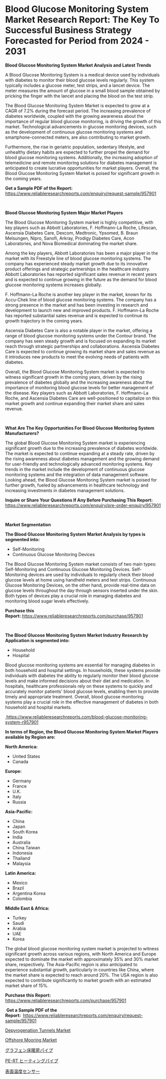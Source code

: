 <p><h1>Blood Glucose Monitoring System Market Research Report: The Key To Successful Business Strategy Forecasted for Period from 2024 - 2031</h1></p><p><strong>Blood Glucose Monitoring System Market Analysis and Latest Trends</strong></p>
<p><p>A Blood Glucose Monitoring System is a medical device used by individuals with diabetes to monitor their blood glucose levels regularly. This system typically includes a glucose meter, test strips, and a lancet device. The meter measures the amount of glucose in a small blood sample obtained by pricking the finger with the lancet and placing the blood on the test strip.</p><p>The Blood Glucose Monitoring System Market is expected to grow at a CAGR of 7.2% during the forecast period. The increasing prevalence of diabetes worldwide, coupled with the growing awareness about the importance of regular blood glucose monitoring, is driving the growth of this market. Technological advancements in glucose monitoring devices, such as the development of continuous glucose monitoring systems and smartphone-connected meters, are also contributing to market growth.</p><p>Furthermore, the rise in geriatric population, sedentary lifestyle, and unhealthy dietary habits are expected to further propel the demand for blood glucose monitoring systems. Additionally, the increasing adoption of telemedicine and remote monitoring solutions for diabetes management is anticipated to create lucrative opportunities for market players. Overall, the Blood Glucose Monitoring System Market is poised for significant growth in the coming years.</p></p>
<p><strong>Get a Sample PDF of the Report:&nbsp;</strong> <a href="https://www.reliableresearchreports.com/enquiry/request-sample/957901">https://www.reliableresearchreports.com/enquiry/request-sample/957901</a></p>
<p>&nbsp;</p>
<p><strong>Blood Glucose Monitoring System Major Market Players</strong></p>
<p><p>The Blood Glucose Monitoring System market is highly competitive, with key players such as Abbott Laboratories, F. Hoffmann-La Roche, Lifescan, Ascensia Diabetes Care, Dexcom, Medtronic, Ypsomed, B. Braun Melsungen, Nipro, Sanofi, Arkray, Prodigy Diabetes Care, Acon Laboratories, and Nova Biomedical dominating the market share.</p><p>Among the key players, Abbott Laboratories has been a major player in the market with its Freestyle line of blood glucose monitoring systems. The company has experienced steady market growth due to its innovative product offerings and strategic partnerships in the healthcare industry. Abbott Laboratories has reported significant sales revenue in recent years and is expected to continue growing in the future as the demand for blood glucose monitoring systems increases globally.</p><p>F. Hoffmann-La Roche is another key player in the market, known for its Accu-Chek line of blood glucose monitoring systems. The company has a strong presence in the market and has been investing in research and development to launch new and improved products. F. Hoffmann-La Roche has reported substantial sales revenue and is expected to continue its growth trajectory in the coming years.</p><p>Ascensia Diabetes Care is also a notable player in the market, offering a range of blood glucose monitoring systems under the Contour brand. The company has seen steady growth and is focused on expanding its market reach through strategic partnerships and collaborations. Ascensia Diabetes Care is expected to continue growing its market share and sales revenue as it introduces new products to meet the evolving needs of patients with diabetes.</p><p>Overall, the Blood Glucose Monitoring System market is expected to witness significant growth in the coming years, driven by the rising prevalence of diabetes globally and the increasing awareness about the importance of monitoring blood glucose levels for better management of the disease. Key players such as Abbott Laboratories, F. Hoffmann-La Roche, and Ascensia Diabetes Care are well-positioned to capitalize on this market growth and continue expanding their market share and sales revenue.</p></p>
<p>&nbsp;</p>
<p><strong>What Are The Key Opportunities For Blood Glucose Monitoring System Manufacturers?</strong></p>
<p><p>The global Blood Glucose Monitoring System market is experiencing significant growth due to the increasing prevalence of diabetes worldwide. The market is expected to continue expanding at a steady rate, driven by the rising awareness about diabetes management and the growing demand for user-friendly and technologically advanced monitoring systems. Key trends in the market include the development of continuous glucose monitoring systems and the integration of data management software. Looking ahead, the Blood Glucose Monitoring System market is poised for further growth, fueled by advancements in healthcare technology and increasing investments in diabetes management solutions.</p></p>
<p><strong>Inquire or Share Your Questions If Any Before Purchasing This Report:</strong> <a href="https://www.reliableresearchreports.com/enquiry/pre-order-enquiry/957901">https://www.reliableresearchreports.com/enquiry/pre-order-enquiry/957901</a></p>
<p>&nbsp;</p>
<p><strong>Market Segmentation</strong></p>
<p><strong>The Blood Glucose Monitoring System Market Analysis by types is segmented into:</strong></p>
<p><ul><li>Self-Monitoring</li><li>Continuous Glucose Monitoring Devices</li></ul></p>
<p><p>The Blood Glucose Monitoring System market consists of two main types: Self-Monitoring and Continuous Glucose Monitoring Devices. Self-Monitoring devices are used by individuals to regularly check their blood glucose levels at home using handheld meters and test strips. Continuous Glucose Monitoring Devices, on the other hand, provide real-time data on glucose levels throughout the day through sensors inserted under the skin. Both types of devices play a crucial role in managing diabetes and monitoring blood sugar levels effectively.</p></p>
<p><strong>Purchase this Report:&nbsp;</strong><a href="https://www.reliableresearchreports.com/purchase/957901">https://www.reliableresearchreports.com/purchase/957901</a></p>
<p>&nbsp;</p>
<p><strong>The Blood Glucose Monitoring System Market Industry Research by Application is segmented into:</strong></p>
<p><ul><li>Household</li><li>Hospital</li></ul></p>
<p><p>Blood glucose monitoring systems are essential for managing diabetes in both household and hospital settings. In households, these systems provide individuals with diabetes the ability to regularly monitor their blood glucose levels and make informed decisions about their diet and medication. In hospitals, healthcare professionals rely on these systems to quickly and accurately monitor patients' blood glucose levels, enabling them to provide timely and appropriate treatment. Overall, blood glucose monitoring systems play a crucial role in the effective management of diabetes in both household and hospital markets.</p></p>
<p><a href="https://www.reliableresearchreports.com/blood-glucose-monitoring-system-r957901">&nbsp;https://www.reliableresearchreports.com/blood-glucose-monitoring-system-r957901</a></p>
<p><strong>In terms of Region, the Blood Glucose Monitoring System Market Players available by Region are:</strong></p>
<p>
    <p> <strong> North America: </strong>
        <ul>
            <li>United States</li>
            <li>Canada</li>
        </ul>
        </p> 
    <p> <strong> Europe: </strong>
        <ul>
            <li>Germany</li>
            <li>France</li>
            <li>U.K.</li>
            <li>Italy</li>
            <li>Russia</li>
        </ul>
        </p> 
    <p> <strong> Asia-Pacific: </strong>
        <ul>
            <li>China</li>
            <li>Japan</li>
            <li>South Korea</li>
            <li>India</li>
            <li>Australia</li>
            <li>China Taiwan</li>
            <li>Indonesia</li>
            <li>Thailand</li>
            <li>Malaysia</li>
        </ul>
        </p> 
    <p> <strong> Latin America: </strong>
        <ul>
            <li>Mexico</li>
            <li>Brazil</li>
            <li>Argentina Korea</li>
            <li>Colombia</li>
        </ul>
        </p> 
    <p> <strong> Middle East & Africa: </strong>
        <ul>
            <li>Turkey</li>
            <li>Saudi</li>
            <li>Arabia</li>
            <li>UAE</li>
            <li>Korea</li>
        </ul>
    </p>
    </p>
<p><p>The global blood glucose monitoring system market is projected to witness significant growth across various regions, with North America and Europe expected to dominate the market with approximately 35% and 30% market share, respectively. The Asia-Pacific region is also anticipated to experience substantial growth, particularly in countries like China, where the market share is expected to reach around 20%. The USA region is also expected to contribute significantly to market growth with an estimated market share of 15%.</p></p>
<p><strong>Purchase this Report: </strong><a href="https://www.reliableresearchreports.com/purchase/957901">https://www.reliableresearchreports.com/purchase/957901</a></p>
<p>&nbsp;<strong>Get a Sample PDF of the Report:&nbsp;&nbsp;</strong><a href="https://www.reliableresearchreports.com/enquiry/request-sample/957901">https://www.reliableresearchreports.com/enquiry/request-sample/957901</a></p>
<p><strong></strong></p>
<p><p><a href="https://github.com/kufem1/Market-Research-Report-List-2/blob/main/depyrogenation-tunnels-market.md">Depyrogenation Tunnels Market</a></p><p><a href="https://github.com/singletonthaxterkelliehr2df/Market-Research-Report-List-2/blob/main/offshore-mooring-market.md">Offshore Mooring Market</a></p><p><a href="https://github.com/LenoraKris2023/Market-Research-Report-List-1/blob/main/958711284356.md">グラフェン床暖房パイプ</a></p><p><a href="https://github.com/VernieBarton2023/Market-Research-Report-List-1/blob/main/454430984357.md">PE-RT ヒーティングパイプ</a></p><p><a href="https://medium.com/@hugofirst21/%E8%A1%A8%E9%9D%A2%E6%B8%A9%E5%BA%A6%E3%82%BB%E3%83%B3%E3%82%B5%E3%83%BC%E5%B8%82%E5%A0%B4-%E7%A8%AE%E9%A1%9E-%E5%BF%9C%E7%94%A8-%E5%9C%B0%E7%90%86%E3%81%AB%E3%82%88%E3%82%8B%E5%8C%85%E6%8B%AC%E7%9A%84%E3%81%AA%E8%A9%95%E4%BE%A1-d86fbd72d039">表面温度センサー</a></p></p>